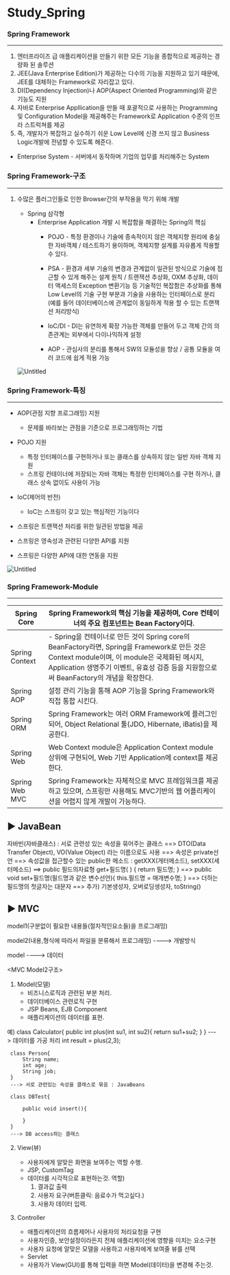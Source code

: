 # Study_Spring

### Spring Framework
-----------------------------------------------------------------------
1. 엔터프라이즈 급 애플리케이션을 만들기 위한 모든 기능을 종합적으로 제공하는 경량화 된 솔루션
2. JEE(Java Enterprise Edition)가 제공하는 다수의 기능을 지원하고 있기 때문에, JEE를 대체하는 Framework로 자리잡고 있다.
3. DI(Dependency Injection)나 AOP(Aspect Oriented Programming)와 같은 기능도 지원
4. 자바로 Enterprise Appllication을 만들 때 포괄적으로 사용하는 Programming 및 Configuration Model을 제공해주는 Framework로 Application 수준의 인프라 스트럭쳐를 제공
5. 즉, 개발자가 복잡하고 실수하기 쉬운 Low Level에 신경 쓰지 않고 Business Logic개발에 전념할 수 있도록 해준다.
- Enterprise System - 서버에서 동작하며 기업의 업무를 처리해주는 System

### Spring Framework-구조
-----------------------------------------------------------------------
1. 수많은 플러그인들로 인한 Browser간의 부작용을 막기 위해 개발
    - Spring 삼각형
        - Enterprise Application 개발 시 복잡함을 해결하는 Spring의 핵심
            - POJO - 특정 환경이나 기술에 종속적이지 않은 객체지향 원리에 충실한 자바객체 / 테스트하기 용이하며, 객체지향 설계를 자유롭게 적용할 수 있다.
            
            - PSA - 환경과 세부 기술의 변경과 관계없이 일관된 방식으로 기술에 접근할 수 있게 해주는 설계 원칙 / 트랜잭션 추상화, OXM 추상화, 데이터 액세스의 Exception 변환기능 등 기술적인 복잡함은 추상화를 통해 Low Level의 기술 구현 부분과 기술을 사용하는 인터페이스로 분리 (예를 들어 데이터베이스에 관계없이 동일하게 적용 할 수 있는 트랜잭션 처리방식)
            - IoC/DI - DI는 유연하게 확장 가능한 객체를 만들어 두고 객체 간의 의존관계는 외부에서 다이나믹하게 설정
            - AOP - 관심사의 분리를 통해서 SW의 모듈성을 향상 / 공통 모듈을 여러 코드에 쉽게 적용 가능
    
    ![Untitled](https://prod-files-secure.s3.us-west-2.amazonaws.com/102a1eef-74c2-4a58-a261-a0fd262c0087/6f4c4253-a4c9-4241-976c-f9c7a9d82ec0/Untitled.png)
    

### Spring Framework-특징
-----------------------------------------------------------------------
- AOP(관점 지향 프로그래밍) 지원
    - 문제를 바라보는 관점을 기준으로 프로그래밍하는 기법
    
- POJO 지원
    - 특정 인터페이스를 구현하거나 또는 클래스를 상속하지 않는 일반 자바 객체 지원
    - 스프링 컨테이너에 저장되는 자바 객체는 특정한 인터페이스를 구현 하거나, 클래스 상속 없이도 사용이 가능
    
- IoC(제어의 반전)
    - IoC는 스프링이 갖고 있는 핵심적인 기능이다
    
- 스프링은 트랜잭션 처리를 위한 일관된 방법을 제공

- 스프링은 영속성과 관련된 다양한 API를 지원

- 스프링은 다양한 API에 대한 연동을 지원

![Untitled](https://prod-files-secure.s3.us-west-2.amazonaws.com/102a1eef-74c2-4a58-a261-a0fd262c0087/9890f9bf-ae52-48fe-875c-029bdae52ac2/Untitled.png)

### Spring Framework-Module
-----------------------------------------------------------------------
| Spring Core | Spring Framework의 핵심 기능을 제공하며, Core 컨테이너의 주요 컴포넌트는 Bean Factory이다. |
| --- | --- |
| Spring Context | - Spring을 컨테이너로 만든 것이 Spring core의 BeanFactory라면, Spring을 Framework로 만든 것은 Context module이며, 이 module은 국제화된 메시지, Application 생명주기 이벤트, 유효성 검증 등을 지원함으로써 BeanFactory의 개념을 확장한다. |
| Spring AOP | 설정 관리 기능을 통해 AOP 기능을 Spring Framework와 직접 통합 시킨다. |
| Spring ORM | Spring Framework는 여러 ORM Framework에 플러그인 되어, Object Relational 툴(JDO, Hibernate, iBatis)을 제공한다. |
| Spring Web | Web Context module은 Application Context module 상위에 구현되어, Web 기반 Application에 context를 제공한다. |
| Spring Web MVC | Spring Framework는 자체적으로 MVC 프레임워크를 제공하고 있으며, 스프링만 사용해도 MVC기반의 웹 어플리케이션을 어렵지 않게 개발이 가능하다. |


▶ JavaBean
-----------------------------------------------------------------------
자바빈(자바클래스) : 서로 관련성 있는 속성을 묶어주는 클래스
 ==> DTO(Data Transfer Object),  VO(Value Object) 라는 이름으로도 사용
 ==> 속성은 private선언
 ==> 속성값을 접근할수 있는 public한 메소드 : getXXX(게터메소드),  setXXX(세터메소드)
         ==>  public 필드의자료형 get+필드명( ) {  return 필드명; }
         ==>  public void set+필드명(필드명과 같은 변수선언){ this.필드명 = 매개변수명; }
         ==>  더하는 필드명의 첫글자는 대문자
 ==> 추가) 기본생성자, 오버로딩생성자, toString()


▶ MVC
-----------------------------------------------------------------------
model1(구분없이 필요한 내용들(절차적인요소들)을 프로그래밍)

model2(내용,형식에 따라서 파일을 분류해서 프로그래밍)
----> 개발방식

model
----> 데이터

<MVC Model2구조>
1. Model(모델)
   - 비즈니스로직과 관련된 부분 처리.
   - 데이터베이스 관련로직 구현
   - JSP Beans, EJB Component
   - 애플리케이션의 데이터를 표현.
   
   
  예)
    class Calculator{
         public int plus(int su1, int su2){
             return su1+su2;
         }
     }
     ---> 데이터를 가공 처리
     int result = plus(2,3);
     
     class Person{
         String name;
         int age;
         String job;
     }
     ---> 서로 관련있는 속성을 클래스로 묶음 : JavaBeans
     
     class DBTest{
     
         public void insert(){
         
         }
     }
     ---> DB access하는 클래스
   

2. View(뷰)
   - 사용자에게 알맞은 화면을 보여주는 역할 수행.
   - JSP, CustomTag
   - 데이터를 시각적으로 표현하는것.
   역할)
     1. 결과값 출력
     2. 사용자 요구(버튼클릭: 음료수가 먹고싶다.)
     3. 사용자 데이터 입력.
   

3. Controller
   - 애플리케이션의 흐름제어나 사용자의 처리요청을 구현
   - 사용자인증, 보안설정이라든지
      전체 애플리케이션에 영향을 미치는 요소구현
   - 사용자 요청에 알맞은 모델을 사용하고 
      사용자에게 보여줄 뷰를 선택
   - Servlet
   - 사용자가 View(GUI)를 통해 입력을 하면 Model(데이터)을
      변경해 주는것.
     
     
     
 
 
 
 
     
